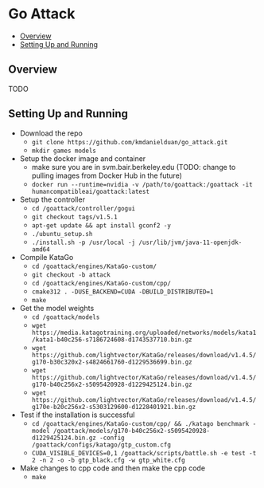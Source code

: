 # Go Attack

* [Overview](#overview)
* [Setting Up and Running](#setting-up-and-running)

## Overview

TODO

## Setting Up and Running

- Download the repo
    - `git clone https://github.com/kmdanielduan/go_attack.git`
    - `mkdir games models`
- Setup the docker image and container
    - make sure you are in svm.bair.berkeley.edu (TODO: change to pulling images from Docker Hub in the future)
    - `docker run --runtime=nvidia -v /path/to/goattack:/goattack -it humancompatibleai/goattack:latest`
- Setup the controller
    - `cd /goattack/controller/gogui`
    - `git checkout tags/v1.5.1`
    - `apt-get update && apt install gconf2 -y`
    - `./ubuntu_setup.sh`
    - `./install.sh -p /usr/local -j /usr/lib/jvm/java-11-openjdk-amd64`
- Compile KataGo
    - `cd /goattack/engines/KataGo-custom/`
    - `git checkout -b attack`
    - `cd /goattack/engines/KataGo-custom/cpp/`
    - `cmake312 . -DUSE_BACKEND=CUDA -DBUILD_DISTRIBUTED=1`
    - `make`
- Get the model weights
    - `cd /goattack/models`
    - `wget https://media.katagotraining.org/uploaded/networks/models/kata1/kata1-b40c256-s7186724608-d1743537710.bin.gz`
    - `wget https://github.com/lightvector/KataGo/releases/download/v1.4.5/g170-b30c320x2-s4824661760-d1229536699.bin.gz`
    - `wget https://github.com/lightvector/KataGo/releases/download/v1.4.5/g170-b40c256x2-s5095420928-d1229425124.bin.gz`
    - `wget https://github.com/lightvector/KataGo/releases/download/v1.4.5/g170e-b20c256x2-s5303129600-d1228401921.bin.gz`
- Test if the installation is successful
    - `cd /goattack/engines/KataGo-custom/cpp/ && ./katago benchmark -model /goattack/models/g170-b40c256x2-s5095420928-d1229425124.bin.gz -config /goattack/configs/katago/gtp_custom.cfg`
    - `CUDA_VISIBLE_DEVICES=0,1 /goattack/scripts/battle.sh -e test -t 2 -n 2 -o -b gtp_black.cfg -w gtp_white.cfg`
- Make changes to cpp code and then make the cpp code
    - `make`